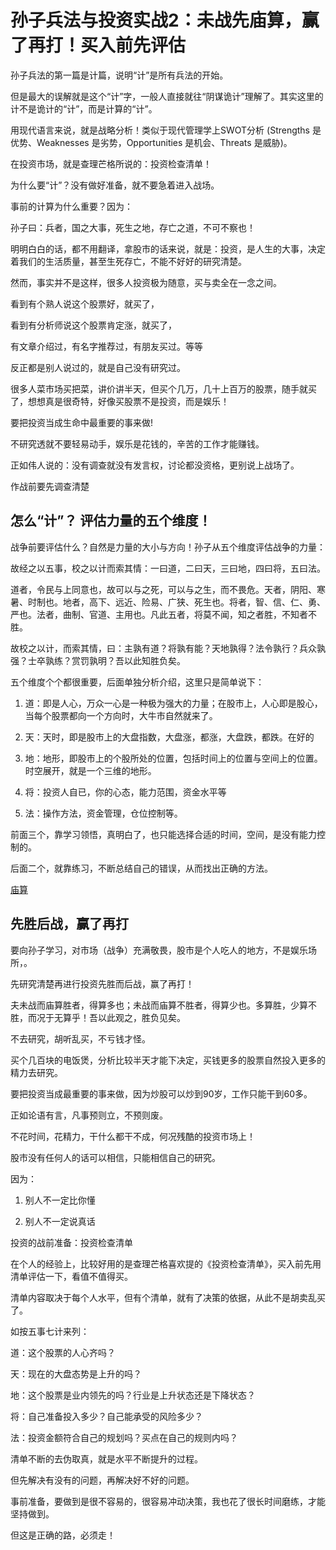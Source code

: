 # 孙子兵法与投资实战2：未战先庙算，赢了再打！买入前先评估

孙子兵法的第一篇是计篇，说明“计”是所有兵法的开始。

但是最大的误解就是这个“计”字，一般人直接就往“阴谋诡计”理解了。其实这里的计不是诡计的“计”，而是计算的“计”。

用现代语言来说，就是战略分析！类似于现代管理学上SWOT分析 (Strengths 是优势、Weaknesses 是劣势，Opportunities 是机会、Threats 是威胁)。

在投资市场，就是查理芒格所说的：投资检查清单！

为什么要“计”？没有做好准备，就不要急着进入战场。

事前的计算为什么重要？因为：

孙子曰：兵者，国之大事，死生之地，存亡之道，不可不察也！

明明白白的话，都不用翻译，拿股市的话来说，就是：投资，是人生的大事，决定着我们的生活质量，甚至生死存亡，不能不好好的研究清楚。

然而，事实并不是这样，很多人投资极为随意，买与卖全在一念之间。

看到有个熟人说这个股票好，就买了，

看到有分析师说这个股票肯定涨，就买了，

有文章介绍过，有名字推荐过，有朋友买过。等等

反正都是别人说过的，就是自己没有研究过。

很多人菜市场买把菜，讲价讲半天，但买个几万，几十上百万的股票，随手就买了，想想真是很奇特，好像买股票不是投资，而是娱乐！

要把投资当成生命中最重要的事来做!

不研究透就不要轻易动手，娱乐是花钱的，辛苦的工作才能赚钱。

正如伟人说的：没有调查就没有发言权，讨论都没资格，更别说上战场了。

作战前要先调查清楚

## 怎么“计”？ 评估力量的五个维度！

战争前要评估什么？自然是力量的大小与方向！孙子从五个维度评估战争的力量：

故经之以五事，校之以计而索其情：一曰道，二曰天，三曰地，四曰将，五曰法。

道者，令民与上同意也，故可以与之死，可以与之生，而不畏危。天者，阴阳、寒暑、时制也。地者，高下、远近、险易、广狭、死生也。将者，智、信、仁、勇、严也。法者，曲制、官道、主用也。凡此五者，将莫不闻，知之者胜，不知者不胜。

故校之以计，而索其情，曰：主孰有道？将孰有能？天地孰得？法令孰行？兵众孰强？士卒孰练？赏罚孰明？吾以此知胜负矣。

五个维度个个都很重要，后面单独分析介绍，这里只是简单说下：

1. 道：即是人心，万众一心是一种极为强大的力量；在股市上，人心即是股心，当每个股票都向一个方向时，大牛市自然就来了。

2. 天：天时，即是股市上的大盘指数，大盘涨，都涨，大盘跌，都跌。在好的

3. 地：地形，即股市上的个股所处的位置，包括时间上的位置与空间上的位置。时空展开，就是一个三维的地形。

4. 将：投资人自已，你的心态，能力范围，资金水平等

5. 法：操作方法，资金管理，仓位控制等。

前面三个，靠学习领悟，真明白了，也只能选择合适的时间，空间，是没有能力控制的。

后面二个，就靠练习，不断总结自己的错误，从而找出正确的方法。

[庙算](/images/sunzi_2_1.jpg)

## 先胜后战，赢了再打

要向孙子学习，对市场（战争）充满敬畏，股市是个人吃人的地方，不是娱乐场所，。

先研究清楚再进行投资先胜而后战，赢了再打！

夫未战而庙算胜者，得算多也；未战而庙算不胜者，得算少也。多算胜，少算不胜，而况于无算乎！吾以此观之，胜负见矣。

不去研究，胡听乱买，不亏钱才怪。

买个几百块的电饭煲，分析比较半天才能下决定，买钱更多的股票自然投入更多的精力去研究。

要把投资当成最重要的事来做，因为炒股可以炒到90岁，工作只能干到60多。

正如论语有言，凡事预则立，不预则废。

不花时间，花精力，干什么都干不成，何况残酷的投资市场上！

股市没有任何人的话可以相信，只能相信自己的研究。

因为：

1. 别人不一定比你懂

2. 别人不一定说真话

投资的战前准备：投资检查清单

在个人的经验上，比较好用的是查理芒格喜欢提的《投资检查清单》，买入前先用清单评估一下，看值不值得买。

清单内容取决于每个人水平，但有个清单，就有了决策的依据，从此不是胡卖乱买了。

如按五事七计来列：

道：这个股票的人心齐吗？

天：现在的大盘态势是上升的吗？

地：这个股票是业内领先的吗？行业是上升状态还是下降状态？

将：自己准备投入多少？自己能承受的风险多少？

法：投资金额符合自己的规划吗？买点在自己的规则内吗？

清单不断的去伪取真，就是水平不断提升的过程。

但先解决有没有的问题，再解决好不好的问题。

事前准备，要做到是很不容易的，很容易冲动决策，我也花了很长时间磨练，才能坚持做到。

但这是正确的路，必须走！
